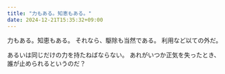 ```yaml
---
title: "力もある。知恵もある。"
date: 2024-12-21T15:35:32+09:00
---
```

力もある。知恵もある。
それなら、駆除も当然である。
利用など以ての外だ。

あるいは同じだけの力を持たねばならない。
あれがいつか正気を失ったとき、誰が止められるというのだ？
